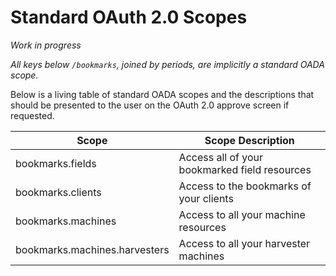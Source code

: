 # Standard OAuth 2.0 Scopes

*Work in progress*

*All keys below `/bookmarks`, joined by periods, are implicitly a standard OADA scope.*

Below is a living table of standard OADA scopes and the descriptions that should
be presented to the user on the OAuth 2.0 approve screen if requested.

| Scope                         | Scope Description                             |
| -----                         | -----------------                             |
| bookmarks.fields              | Access all of your bookmarked field resources |
| bookmarks.clients             | Access to the bookmarks of your clients       |
| bookmarks.machines            | Access to all your machine resources          |
| bookmarks.machines.harvesters | Access to all your harvester machines         |
